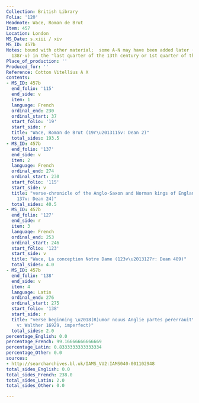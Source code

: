 ```yaml
---
Collection: British Library
Folia: '120'
Headnote: Wace, Roman de Brut
Item: 457
Location: London
MS_Date: s.xiii / xiv
MS_ID: 457b
Notes: bound with other material;  some A-N may have been added later (123v-127r,
  138r-v) in the "last quarter of the 13th century or 1st quarter of the 14th century"
Place_of_production: ''
Produced_for: ''
Reference: Cotton Vitellius A X
contents:
- MS_ID: 457b
  end_folio: '115'
  end_side: v
  item: 1
  language: French
  ordinal_end: 230
  ordinal_start: 37
  start_folio: '19'
  start_side: r
  title: "Wace, Roman de Brut (19r\u2013115v: Dean 2)"
  total_sides: 193.5
- MS_ID: 457b
  end_folio: '137'
  end_side: v
  item: 2
  language: French
  ordinal_end: 274
  ordinal_start: 230
  start_folio: '115'
  start_side: v
  title: "verse-chronicle of the Anglo-Saxon and Norman kings of England (115v\u2013\
    137v: Dean 24)"
  total_sides: 40.5
- MS_ID: 457b
  end_folio: '127'
  end_side: r
  item: 3
  language: French
  ordinal_end: 253
  ordinal_start: 246
  start_folio: '123'
  start_side: v
  title: "Wace, La conception Notre Dame (123v\u2013127r: Dean 489)"
  total_sides: 4.0
- MS_ID: 457b
  end_folio: '138'
  end_side: v
  item: 4
  language: Latin
  ordinal_end: 276
  ordinal_start: 275
  start_folio: '138'
  start_side: r
  title: "verse beginning \u2018(R)umor nouus Anglie partes pererrauit\u2019 (138r\u2013\
    v: Walther 16929, imperfect)"
  total_sides: 2.0
percentage_English: 0.0
percentage_French: 99.16666666666669
percentage_Latin: 0.8333333333333334
percentage_Other: 0.0
sources:
- http://searcharchives.bl.uk/IAMS_VU2:IAMS040-001102948
total_sides_English: 0.0
total_sides_French: 238.0
total_sides_Latin: 2.0
total_sides_Other: 0.0

---
```

